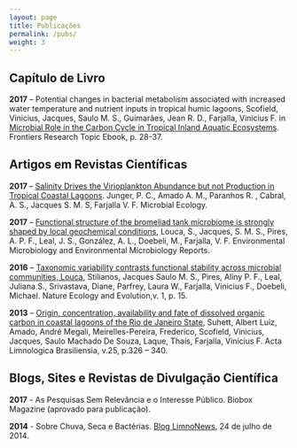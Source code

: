 ```yaml
---
layout: page
title: Publicações
permalink: /pubs/
weight: 3
---
```


<h2 align="left"><strong>Capítulo de Livro</strong></h2>
<p align="left"><strong>2017</strong> – Potential changes in bacterial metabolism associated with increased water temperature and nutrient inputs in tropical humic lagoons, Scofield, Vinicius, Jacques, Saulo M. S., Guimarães, Jean R. D., Farjalla, Vinicius F. in <a href="http://journal.frontiersin.org/researchtopic/735/microbial-role-in-the-carbon-cycle-in-tropical-inland-aquatic-ecosystems">Microbial Role in the Carbon Cycle in Tropical Inland Aquatic Ecosystems</a>. <span id="ctl00_ctl00_MainContentPlaceHolder_ContentAreaMainContent_ucBookDetail_lblProductDesc">Frontiers Research Topic Ebook, p. 28-37.</span></p>

<h2 align="left"><strong>Artigos em Revistas Científicas</strong></h2>
<strong>2017 </strong>– <a href="https://link.springer.com/article/10.1007/s00248-017-1038-3" target="_blank" rel="noopener">Salinity Drives the Virioplankton Abundance but not Production in Tropical Coastal Lagoons</a>. Junger, P. C., Amado A. M., Paranhos R. , Cabral, A. S., Jacques S. M. S, Farjalla V. F. Microbial Ecology.

<strong>2017</strong> – <a href="https://www.ncbi.nlm.nih.gov/pubmed/28488752">Functional structure of the bromeliad tank microbiome is strongly shaped by local geochemical conditions</a>, Louca, S., Jacques, S. M. S., Pires, A. P. F., Leal, J. S., González, A. L., Doebeli, M., Farjalla, V. F. Environmental Microbiology and Environmental Microbiology Reports.

<strong>2016</strong> – <a href="http://www.nature.com/articles/s41559-016-0015">Taxonomic variability contrasts functional stability across microbial communities, Louca</a>, Stilianos, Jacques Saulo M. S., Pires, Aliny P. F., Leal, Juliana S., Srivastava, Diane, Parfrey, Laura W., Farjalla, Vinicius F., Doebeli, Michael. Nature Ecology and Evolution,v. 1, p. 15.

<strong>2013</strong> – <a href="https://www.researchgate.net/publication/260772667_Origin_concentration_availability_and_fate_of_dissolved_organic_carbon_in_coastal_lagoons_of_the_Rio_de_Janeiro_State">Origin, concentration, availability and fate of dissolved organic carbon in coastal lagoons of the Rio de Janeiro State</a>, Suhett, Albert Luiz, Amado, André Megali, Meirelles-Pereira, Frederico, Scofield, Vinicius, Jacques, Saulo Machado De Souza, Laque, Thaís, Farjalla, Vinicius F. Acta Limnologica Brasiliensia, v.25, p.326 – 340.
<h2><strong>Blogs, Sites e Revistas de Divulgação Científica</strong></h2>
<strong>2017</strong> - As Pesquisas Sem Relevância e o Interesse Público. Biobox Magazine (aprovado para publicação).

<strong>2014</strong> - Sobre Chuva, Seca e Bactérias. <a href="https://limnonews.wordpress.com/2014/07/24/sobre-chuva-seca-e-bacterias/">Blog LimnoNews</a>, 24 de julho de 2014.
